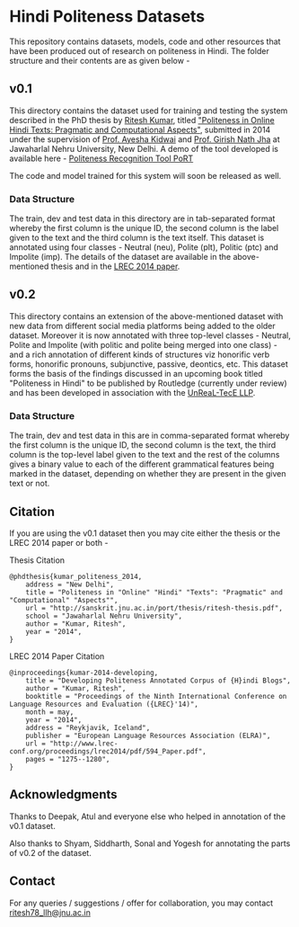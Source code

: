 # Hindi Politeness Datasets

This repository contains datasets, models, code and other resources that have been produced out of research on politeness in Hindi. The folder structure and their contents are as given below -

## v0.1

This directory contains the dataset used for training and testing the system described in the PhD thesis by [Ritesh Kumar](https://www.ctrans.in/research/clresearch), titled ["Politeness in Online Hindi Texts: Pragmatic and Computational Aspects"](http://sanskrit.jnu.ac.in/port/thesis/ritesh-thesis.pdf), submitted in 2014 under the supervision of [Prof. Ayesha Kidwai](https://www.jnu.ac.in/content/ayesha) and [Prof. Girish Nath Jha](https://www.jnu.ac.in/content/girishjha) at Jawaharlal Nehru University, New Delhi. A demo of the tool developed is available here - [Politeness Recognition Tool PoRT](http://sanskrit.jnu.ac.in/port/index.jsp)

The code and model trained for this system will soon be released as well.

### Data Structure

The train, dev and test data in this directory are in tab-separated format whereby the first column is the unique ID, the second column is the label given to the text and the third column is the text itself. This dataset is annotated using four classes - Neutral (neu), Polite (plt), Politic (ptc) and Impolite (imp). The details of the dataset are available in the above-mentioned thesis and in the [LREC 2014 paper](https://aclanthology.org/L14-1480/).


## v0.2

This directory contains an extension of the above-mentioned dataset with new data from different social media platforms being added to the older dataset. Moreover it is now annotated with three top-level classes - Neutral, Polite and Impolite (with politic and polite being merged into one class) - and a rich annotation of different kinds of structures viz honorific verb forms, honorific pronouns, subjunctive, passive, deontics, etc. This dataset forms the basis of the findings discussed in an upcoming book titled "Politeness in Hindi" to be published by Routledge (currently under review) and has been developed in association with the [UnReaL-TecE LLP](http://unreal-tece.co.in/).

### Data Structure

The train, dev and test data in this are in comma-separated format whereby the first column is the unique ID, the second column is the text, the third column is the top-level label given to the text and the rest of the columns gives a binary value to each of the different grammatical features being marked in the dataset, depending on whether they are present in the given text or not.


## Citation

If you are using the v0.1 dataset then you may cite either the thesis or the LREC 2014 paper or both -

Thesis Citation

    @phdthesis{kumar_politeness_2014,
        address = "New Delhi",
        title = "Politeness in "Online" "Hindi" "Texts": "Pragmatic" and "Computational" "Aspects"",
        url = "http://sanskrit.jnu.ac.in/port/thesis/ritesh-thesis.pdf",
        school = "Jawaharlal Nehru University",
        author = "Kumar, Ritesh",
        year = "2014",
    }   

LREC 2014 Paper Citation

    @inproceedings{kumar-2014-developing,
        title = "Developing Politeness Annotated Corpus of {H}indi Blogs",
        author = "Kumar, Ritesh",
        booktitle = "Proceedings of the Ninth International Conference on Language Resources and Evaluation ({LREC}'14)",
        month = may,
        year = "2014",
        address = "Reykjavik, Iceland",
        publisher = "European Language Resources Association (ELRA)",
        url = "http://www.lrec-conf.org/proceedings/lrec2014/pdf/594_Paper.pdf",
        pages = "1275--1280",
    }

## Acknowledgments

Thanks to Deepak, Atul and everyone else who helped in annotation of the v0.1 dataset.

Also thanks to Shyam, Siddharth, Sonal and Yogesh for annotating the parts of v0.2 of the dataset.

## Contact

For any queries / suggestions / offer for collaboration, you may contact ritesh78_llh@jnu.ac.in
